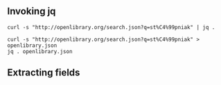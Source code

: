 ## Invoking jq
    curl -s "http://openlibrary.org/search.json?q=st%C4%99pniak" | jq .

    curl -s "http://openlibrary.org/search.json?q=st%C4%99pniak" > openlibrary.json
    jq . openlibrary.json

## Extracting fields
    

